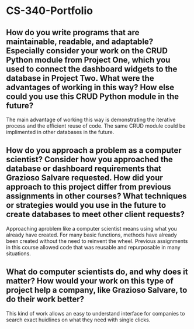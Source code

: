 # CS-340-Portfolio

How do you write programs that are maintainable, readable, and adaptable? Especially consider your work on the CRUD Python module from Project One, which you used to connect the dashboard widgets to the database in Project Two. What were the advantages of working in this way? How else could you use this CRUD Python module in the future?
-
The main advantage of working this way is demonstrating the iterative process and the efficient reuse of code.  The same CRUD module could be implimented in other databases in the future.

How do you approach a problem as a computer scientist? Consider how you approached the database or dashboard requirements that Grazioso Salvare requested. How did your approach to this project differ from previous assignments in other courses? What techniques or strategies would you use in the future to create databases to meet other client requests?
-
Approaching aproblem like a computer scientist means using what you already have created.  For many basic functions, methods have already been created without the need to reinvent the wheel.  Previous assignments in this course allowed code that was reusable and repurposable in many situations.

What do computer scientists do, and why does it matter? How would your work on this type of project help a company, like Grazioso Salvare, to do their work better?
-
This kind of work allows an easy to understand interface for companies to search exact huidlines on what they need with single clicks.
